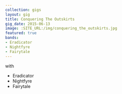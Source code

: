 ```yaml
---
collection: gigs
layout: gig
title: Conquering The Outskirts
gig_date: 2015-06-13
image: :SITE_URL:/img/conquering_the_outskirts.jpg
featured: true
bands:
- Eradicator
- Nightfyre
- Fairytale
---
```


with
- Eradicator
- Nightfyre
- Fairytale

